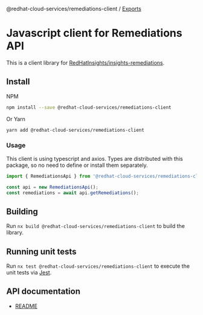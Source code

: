 @redhat-cloud-services/remediations-client / [Exports](modules.md)

Javascript client for Remediations API
=======================================

This is a client library for [RedHatInsights/insights-remediations](https://github.com/RedHatInsights/insights-remediations).

Install
-------

NPM

```bash
npm install --save @redhat-cloud-services/remediations-client
```

Or Yarn

```bash
yarn add @redhat-cloud-services/remediations-client
```

### Usage

This client is using typescript and axios. Types are distributed with this package, so no need to define or install them separately.

```js
import { RemediationsApi } from '@redhat-cloud-services/remediations-client';

const api = new RemediationsApi();
const remediations = await api.getRemediations();
```

## Building

Run `nx build @redhat-cloud-services/remediations-client` to build the library.

## Running unit tests

Run `nx test @redhat-cloud-services/remediations-client` to execute the unit tests via [Jest](https://jestjs.io).

## API documentation

* [README](doc/README.md)
